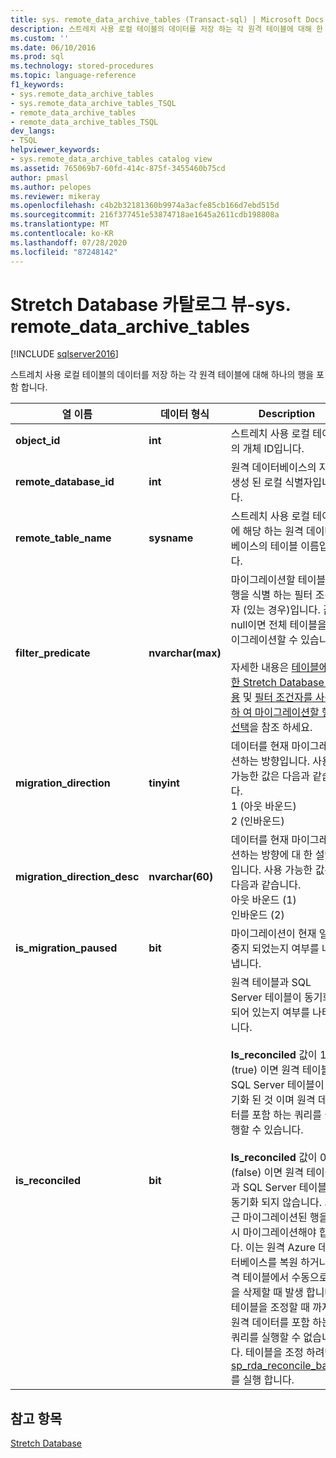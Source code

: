 ```yaml
---
title: sys. remote_data_archive_tables (Transact-sql) | Microsoft Docs
description: 스트레치 사용 로컬 테이블의 데이터를 저장 하는 각 원격 테이블에 대해 한 행을 포함 하는 remote_data_archive_tables에 대해 알아봅니다.
ms.custom: ''
ms.date: 06/10/2016
ms.prod: sql
ms.technology: stored-procedures
ms.topic: language-reference
f1_keywords:
- sys.remote_data_archive_tables
- sys.remote_data_archive_tables_TSQL
- remote_data_archive_tables
- remote_data_archive_tables_TSQL
dev_langs:
- TSQL
helpviewer_keywords:
- sys.remote_data_archive_tables catalog view
ms.assetid: 765069b7-60fd-414c-875f-3455460b75cd
author: pmasl
ms.author: pelopes
ms.reviewer: mikeray
ms.openlocfilehash: c4b2b32181360b9974a3acfe85cb166d7ebd515d
ms.sourcegitcommit: 216f377451e53874718ae1645a2611cdb198808a
ms.translationtype: MT
ms.contentlocale: ko-KR
ms.lasthandoff: 07/28/2020
ms.locfileid: "87248142"
---
```

# <a name="stretch-database-catalog-views---sysremote_data_archive_tables"></a>Stretch Database 카탈로그 뷰-sys. remote_data_archive_tables
[!INCLUDE [sqlserver2016](../../includes/applies-to-version/sqlserver2016.md)]

  스트레치 사용 로컬 테이블의 데이터를 저장 하는 각 원격 테이블에 대해 하나의 행을 포함 합니다.  
  
|열 이름|데이터 형식|Description|  
|-----------------|---------------|-----------------|  
|**object_id**|**int**|스트레치 사용 로컬 테이블의 개체 ID입니다.|  
|**remote_database_id**|**int**|원격 데이터베이스의 자동 생성 된 로컬 식별자입니다.|  
|**remote_table_name**|**sysname**|스트레치 사용 로컬 테이블에 해당 하는 원격 데이터베이스의 테이블 이름입니다.|  
|**filter_predicate**|**nvarchar(max)**|마이그레이션할 테이블의 행을 식별 하는 필터 조건자 (있는 경우)입니다. 값이 null이면 전체 테이블을 마이그레이션할 수 있습니다.<br /><br /> 자세한 내용은 [테이블에 대 한 Stretch Database 사용](../../sql-server/stretch-database/enable-stretch-database-for-a-table.md) 및 [필터 조건자를 사용 하 여 마이그레이션할 행 선택](~/sql-server/stretch-database/select-rows-to-migrate-by-using-a-filter-function-stretch-database.md)을 참조 하세요.|  
|**migration_direction**|**tinyint**|데이터를 현재 마이그레이션하는 방향입니다. 사용 가능한 값은 다음과 같습니다.<br/>1 (아웃 바운드)<br/>2 (인바운드)|  
|**migration_direction_desc**|**nvarchar(60)**|데이터를 현재 마이그레이션하는 방향에 대 한 설명입니다. 사용 가능한 값은 다음과 같습니다.<br/>아웃 바운드 (1)<br/>인바운드 (2)|  
|**is_migration_paused**|**bit**|마이그레이션이 현재 일시 중지 되었는지 여부를 나타냅니다.|  
|**is_reconciled**|**bit**| 원격 테이블과 SQL Server 테이블이 동기화 되어 있는지 여부를 나타냅니다.<br/><br/>**Is_reconciled** 값이 1 (true) 이면 원격 테이블과 SQL Server 테이블이 동기화 된 것 이며 원격 데이터를 포함 하는 쿼리를 실행할 수 있습니다.<br/><br/>**Is_reconciled** 값이 0 (false) 이면 원격 테이블과 SQL Server 테이블이 동기화 되지 않습니다. 최근 마이그레이션된 행을 다시 마이그레이션해야 합니다. 이는 원격 Azure 데이터베이스를 복원 하거나 원격 테이블에서 수동으로 행을 삭제할 때 발생 합니다. 테이블을 조정할 때 까지는 원격 데이터를 포함 하는 쿼리를 실행할 수 없습니다. 테이블을 조정 하려면 [sp_rda_reconcile_batch](../../relational-databases/system-stored-procedures/sys-sp-rda-reconcile-batch-transact-sql.md)를 실행 합니다. |  
  
## <a name="see-also"></a>참고 항목  
 [Stretch Database](../../sql-server/stretch-database/stretch-database.md)  
  
  

